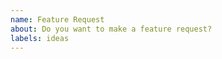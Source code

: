 ```yaml
---
name: Feature Request
about: Do you want to make a feature request?
labels: ideas
---
```


<!-- Please provide as much detailed information about your request as you can, specifically:

- The use case it helps solve and goal of the new feature
- Example code for how you would use or interact with the feature
- The expected behavior, in as much details as you can provide
- Do you want to work on this feature yourself? Would to look for help opening the PR? Or are you asking for others to work on the PR?
-->
